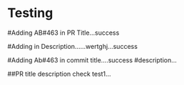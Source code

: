 # Testing

#Adding AB#463 in PR Title...success

#Adding in Description......wertghj...success


#Adding Ab#463 in commit title....success
#description...

##PR title description check
test1...
